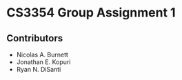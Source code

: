 # CS3354 Group Assignment 1

## Contributors

- Nicolas A. Burnett
- Jonathan E. Kopuri
- Ryan N. DiSanti